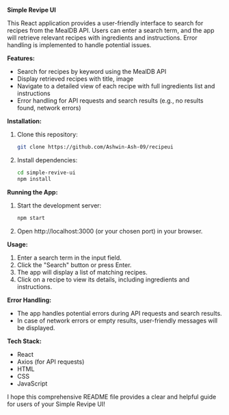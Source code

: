 **Simple Revipe UI**

This React application provides a user-friendly interface to search for recipes from the MealDB API. Users can enter a search term, and the app will retrieve relevant recipes with ingredients and instructions. Error handling is implemented to handle potential issues.

**Features:**

- Search for recipes by keyword using the MealDB API
- Display retrieved recipes with title, image
- Navigate to a detailed view of each recipe with full ingredients list and instructions
- Error handling for API requests and search results (e.g., no results found, network errors)

**Installation:**

1. Clone this repository:

   ```bash
   git clone https://github.com/Ashwin-Ash-09/recipeui
   ```

2. Install dependencies:

   ```bash
   cd simple-revive-ui
   npm install
   ```

**Running the App:**

1. Start the development server:

   ```bash
   npm start
   ```

2. Open http://localhost:3000 (or your chosen port) in your browser.

**Usage:**

1. Enter a search term in the input field.
2. Click the "Search" button or press Enter.
3. The app will display a list of matching recipes.
4. Click on a recipe to view its details, including ingredients and instructions.

**Error Handling:**

- The app handles potential errors during API requests and search results.
- In case of network errors or empty results, user-friendly messages will be displayed.

**Tech Stack:**

- React
- Axios (for API requests)
-  HTML
- CSS
- JavaScript

I hope this comprehensive README file provides a clear and helpful guide for users of your Simple Revipe UI!